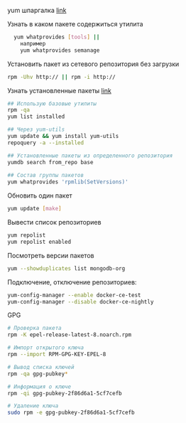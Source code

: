 yum шпаргалка  [link](https://habr.com/ru/post/301292/)  

Узнать в каком пакете содержиться утилита

```sh
  yum whatprovides [tools] || 
    например
    yum whatprovides semanage  
```

Установить пакет из сетевого репозитория без загрузки  

```sh
rpm -Uhv http:// || rpm -i http://  
```

Узнать установленные пакеты  [link](http://blog.sedicomm.com/2018/02/04/3-sposoba-uznat-vse-ustanovlennye-pakety-v-rhel-centos-i-fedora/)

```sh
## Использую базовые утилиты
rpm -qa
yum list installed

## Через yum-utils   
yum update && yum install yum-utils
repoquery -a --installed 

## Установленные пакеты из определенного репозитория
yumdb search from_repo base
  
## Состав группы пакетов
yum whatprovides 'rpmlib(SetVersions)'

```

Обновить один пакет

```sh
yum update [make]
```

Вывести список репозиториев

```sh
yum repolist
yum repolist enabled
```

Посмотреть версии пакетов

```sh
yum --showduplicates list mongodb-org
```

Подключение, отключение репозиториев:

```sh
yum-config-manager --enable docker-ce-test
yum-config-manager --disable docker-ce-nightly
```

GPG

```sh
# Проверка пакета
rpm -K epel-release-latest-8.noarch.rpm 

# Импорт открытого ключа
rpm --import RPM-GPG-KEY-EPEL-8 

# Вывод списка ключей
rpm -qa gpg-pubkey*

# Информация о ключе
rpm -qi gpg-pubkey-2f86d6a1-5cf7cefb

# Удаление ключа
sudo rpm -e gpg-pubkey-2f86d6a1-5cf7cefb
```
